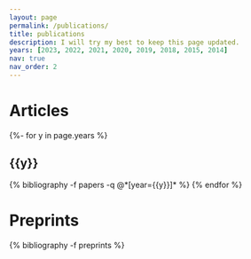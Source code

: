 ```yaml
---
layout: page
permalink: /publications/
title: publications
description: I will try my best to keep this page updated.
years: [2023, 2022, 2021, 2020, 2019, 2018, 2015, 2014]
nav: true
nav_order: 2
---
```

<!-- _pages/publications.md -->
<div class="publications">

<h1>Articles</h1>

{%- for y in page.years %}
  <h2 class="year">{{y}}</h2>
  {% bibliography -f papers -q @*[year={{y}}]* %}
{% endfor %}


<h1>Preprints</h1>
{% bibliography -f preprints %}

</div>
